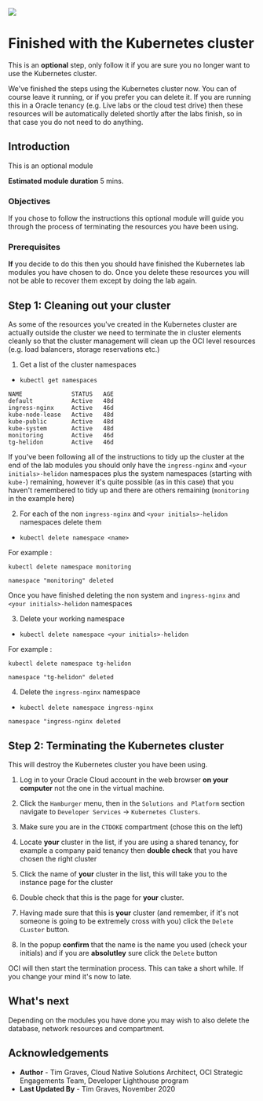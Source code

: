 ![](../../../common/images/customer.logo2.png)

# Finished with the Kubernetes cluster

This is an **optional** step, only follow it if you are sure you no longer want to use the Kubernetes cluster.

We've finished the steps using the Kubernetes cluster now. You can of course leave it running, or if you prefer you can delete it. If you are running this in a Oracle tenancy (e.g. Live labs or the cloud test drive) then these resources will be automatically deleted shortly after the labs finish, so in that case you do not need to do anything.

## Introduction

This is an optional module

**Estimated module duration** 5 mins.

### Objectives

If you chose to follow the instructions this optional module will guide you through the process of terminating the resources you have been using.

### Prerequisites

**If** you decide to do this then you should have finished the Kubernetes lab modules you have chosen to do. Once you delete these resources you will not be able to recover them except by doing the lab again.

## Step 1: Cleaning out your cluster

As some of the resources you've created in the Kubernetes cluster are actually outside the cluster we need to terminate the in cluster elements cleanly so that the cluster management will clean up the OCI level resources (e.g. load balancers, storage reservations etc.)

  1. Get a list of the cluster namespaces
  
  - `kubectl get namespaces`
  
  ```
NAME              STATUS   AGE
default           Active   48d
ingress-nginx     Active   46d
kube-node-lease   Active   48d
kube-public       Active   48d
kube-system       Active   48d
monitoring        Active   46d
tg-helidon        Active   46d
```

If you've been following all of the instructions to tidy up the cluster at the end of the lab modules you should only have the `ingress-nginx` and `<your initials>-helidon` namespaces plus the system namespaces (starting with `kube-`) remaining, however it's quite possible (as in this case) that you haven't remembered to tidy up and there are others remaining (`monitoring` in the example here)

  2. For each of the non `ingress-nginx` and  `<your initials>-helidon` namespaces delete them
  
  - `kubectl delete namespace <name>`
  
  For example :
  
  `kubectl delete namespace monitoring`

  ```
namespace "monitoring" deleted  
```

Once you have finished deleting the non system and `ingress-nginx` and  `<your initials>-helidon` namespaces

  3. Delete your working namespace
  
  - `kubectl delete namespace <your initials>-helidon`
  
  For example :
  
  `kubectl delete namespace tg-helidon`

  ```
namespace "tg-helidon" deleted  
```

  4. Delete the `ingress-nginx` namespace
  
  - `kubectl delete namespace ingress-nginx`

  ```
namespace "ingress-nginx deleted  
```

## Step 2: Terminating the Kubernetes cluster

This will destroy the Kubernetes cluster you have been using.

  1. Log in to your Oracle Cloud account in the web browser **on your computer** not the one in the virtual machine.
  
  2. Click the `Hamburger` menu, then in the `Solutions and Platform` section navigate to `Developer Services` -> `Kubernetes Clusters`.
  
  3. Make sure you are in the `CTDOKE` compartment (chose this on the left)
  
  4. Locate **your** cluster in the list, if you are using a shared tenancy, for example a company paid tenancy then **double check** that you have chosen the right cluster
  
  5. Click the name of **your** cluster in the list, this will take you to the instance page for the cluster
  
  6. Double check that this is the page for **your** cluster.
  
  7. Having made sure that this is **your** cluster (and remember, if it's not someone is going to be extremely cross with you) click the `Delete CLuster` button.
 
  8. In the popup **confirm** that the name is the name you used (check your initials) and if you are **absolutley** sure click the `Delete` button
  
OCI will then start the termination process. This can take a short while. If you change your mind it's now to late.

## What's next

Depending on the modules you have done you may wish to also delete the database, network resources and compartment.

## Acknowledgements

* **Author** - Tim Graves, Cloud Native Solutions Architect, OCI Strategic Engagements Team, Developer Lighthouse program
* **Last Updated By** - Tim Graves, November 2020

